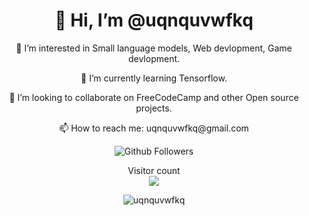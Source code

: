 <h1 align="center">
  <strong>👋 Hi, I’m @uqnquvwfkq</strong>
</h1>

<p align="center">
  👀 I’m interested in Small language models, Web devlopment, Game devlopment.
</p>
<p align="center">
  🌱 I’m currently learning Tensorflow.
</p>
<p align="center">
  💞️ I’m looking to collaborate on FreeCodeCamp and other Open source projects.
</p>
<p align="center">
  📫 How to reach me: uqnquvwfkq@gmail.com
</p>
<p align="center">
  <img src="https://img.shields.io/github/followers/uqnquvwfkq" alt="Github Followers">
</p>

<p align="center"> 
  Visitor count<br>
  <img src="https://profile-counter.glitch.me/uqnquvwfkq/count.svg" />
</p>

<p align="center">
  <img src="https://github-readme-stats.vercel.app/api?username=uqnquvwfkq&showicons=true&include_all_commits&theme=gruvbox" alt="uqnquvwfkq"></img>
</p>

<!---
codexplor/codexplor is a ✨ special ✨ repository because its `README.md` (this file) appears on your GitHub profile.
You can click the Preview link to take a look at your changes.
--->
